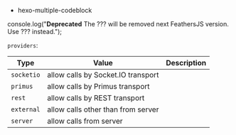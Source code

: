 - hexo-multiple-codeblock

console.log("**Deprecated** The ??? will be removed next FeathersJS version. Use ??? instead.");

`providers`:
  
Type | Value | Description
---|---|---
 | `socketio` | allow calls by Socket.IO transport
 | `primus` | allow calls by Primus transport
 | `rest` | allow calls by REST transport
 | `external` | allow calls other than from server
 | `server` | allow calls from server